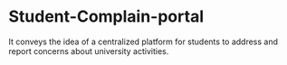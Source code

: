 # Student-Complain-portal
It conveys the idea of a centralized platform for students to address and report concerns about university activities.

